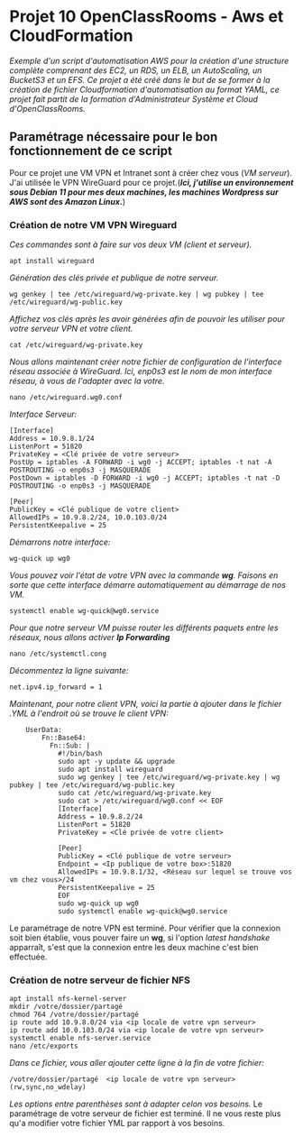 # Projet 10 OpenClassRooms - Aws et CloudFormation

*Exemple d'un script d'automatisation AWS pour la création d'une structure complète comprenant des EC2, un RDS, un ELB, un AutoScaling, un BucketS3 et un EFS. Ce projet a été créé dans le but de se former à la création de fichier Cloudformation d'automatisation au format YAML, ce projet fait partit de la formation d'Administrateur Système et Cloud d'OpenClassRooms.*

## __Paramétrage nécessaire pour le bon fonctionnement de ce script__
Pour ce projet une VM VPN et Intranet sont à créer chez vous (*VM serveur*). J'ai utilisée le VPN WireGuard pour ce projet.(*__Ici, j'utilise un environnement sous Debian 11 pour mes deux machines, les machines Wordpress sur AWS sont des Amazon Linux.__*)

### __Création de notre VM VPN Wireguard__
*Ces commandes sont à faire sur vos deux VM (client et serveur).*
```
apt install wireguard
```
*Génération des clés privée et publique de notre serveur.*
```
wg genkey | tee /etc/wireguard/wg-private.key | wg pubkey | tee /etc/wireguard/wg-public.key
```
*Affichez vos clés après les avoir générées afin de pouvoir les utiliser pour votre serveur VPN et votre client.*
```
cat /etc/wireguard/wg-private.key
```
*Nous allons maintenant créer notre fichier de configuration de l'interface réseau associée à WireGuard. Ici, enp0s3 est le nom de mon interface réseau, à vous de l'adapter avec la votre.*
```
nano /etc/wireguard.wg0.conf
```
*Interface Serveur:*
```
[Interface]
Address = 10.9.8.1/24
ListenPort = 51820
PrivateKey = <Clé privée de votre serveur>
PostUp = iptables -A FORWARD -i wg0 -j ACCEPT; iptables -t nat -A POSTROUTING -o enp0s3 -j MASQUERADE
PostDown = iptables -D FORWARD -i wg0 -j ACCEPT; iptables -t nat -D POSTROUTING -o enp0s3 -j MASQUERADE

[Peer]
PublicKey = <Clé publique de votre client>
AllowedIPs = 10.9.8.2/24, 10.0.103.0/24
PersistentKeepalive = 25
```
*Démarrons notre interface:*
```
wg-quick up wg0
```
*Vous pouvez voir l'état de votre VPN avec la commande __wg__.*
*Faisons en sorte que cette interface démarre automatiquement au démarrage de nos VM.*
```
systemctl enable wg-quick@wg0.service
```
*Pour que notre serveur VM puisse router les différents paquets entre les réseaux, nous allons activer __Ip Forwarding__*
```
nano /etc/systemctl.cong
```
*Décommentez la ligne suivante:*
```
net.ipv4.ip_forward = 1
```
*Maintenant, pour notre client VPN, voici la partie à ajouter dans le fichier .YML à l'endroit où se trouve le client VPN:*
```
    UserData:
        Fn::Base64:
          Fn::Sub: |
            #!/bin/bash
            sudo apt -y update && upgrade
            sudo apt install wireguard
            sudo wg genkey | tee /etc/wireguard/wg-private.key | wg pubkey | tee /etc/wireguard/wg-public.key
            sudo cat /etc/wireguard/wg-private.key
            sudo cat > /etc/wireguard/wg0.conf << EOF
            [Interface]
            Address = 10.9.8.2/24
            ListenPort = 51820
            PrivateKey = <Clé privée de votre client>

            [Peer]
            PublicKey = <Clé publique de votre serveur>
            Endpoint = <Ip publique de votre box>:51820
            AllowedIPs = 10.9.8.1/32, <Réseau sur lequel se trouve vos vm chez vous>/24
            PersistentKeepalive = 25
            EOF
            sudo wg-quick up wg0
            sudo systemctl enable wg-quick@wg0.service
```
Le paramétrage de notre VPN est terminé. Pour vérifier que la connexion soit bien établie, vous pouver faire un __wg__, si l'option *latest handshake* apparraît, s'est que la connexion entre les deux machine c'est bien effectuée.

### __Création de notre serveur de fichier NFS__
```
apt install nfs-kernel-server
mkdir /votre/dossier/partagé
chmod 764 /votre/dossier/partagé
ip route add 10.9.8.0/24 via <ip locale de votre vpn serveur>
ip route add 10.0.103.0/24 via <ip locale de votre vpn serveur>
systemctl enable nfs-server.service
nano /etc/exports
```
*Dans ce fichier, vous aller ajouter cette ligne à la fin de votre fichier:*
```
/votre/dossier/partagé  <ip locale de votre vpn serveur>(rw,sync,no_wdelay)
```
*Les options entre parenthèses sont à adapter celon vos besoins.*
Le paramétrage de votre serveur de fichier est terminé. Il ne vous reste plus qu'a modifier votre fichier YML par rapport à vos besoins.
